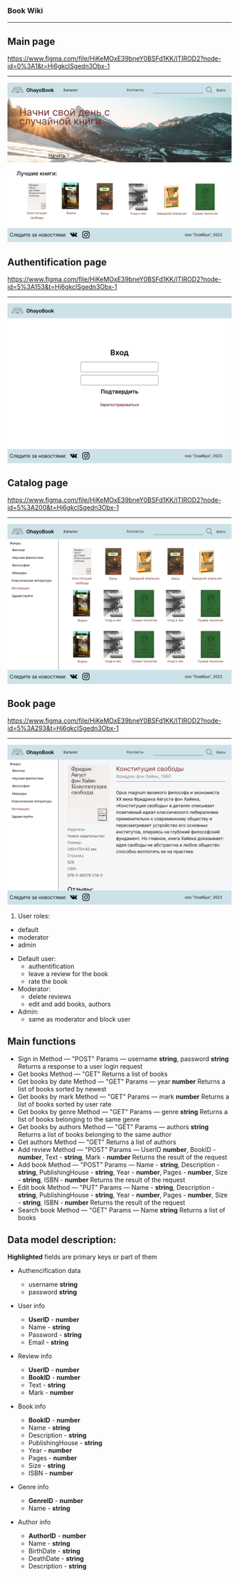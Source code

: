 ### Book Wiki


____

## Main page

https://www.figma.com/file/HjKeMOxE39bneY0BSFd1KK/ITIROD2?node-id=0%3A1&t=Hj6gkcISgedn3Obx-1
____
![main page](https://github.com/neoromaioi/ITiROD_053503/blob/lab2/Pictures/Main%20page.png)

## Authentification page

https://www.figma.com/file/HjKeMOxE39bneY0BSFd1KK/ITIROD2?node-id=5%3A153&t=Hj6gkcISgedn3Obx-1
____
![sign in](https://github.com/neoromaioi/ITiROD_053503/blob/lab2/Pictures/Sign%20in.png)

## Catalog page

https://www.figma.com/file/HjKeMOxE39bneY0BSFd1KK/ITIROD2?node-id=5%3A200&t=Hj6gkcISgedn3Obx-1
____
![catalog](https://github.com/neoromaioi/ITiROD_053503/blob/lab2/Pictures/Catalog.png)

## Book page

https://www.figma.com/file/HjKeMOxE39bneY0BSFd1KK/ITIROD2?node-id=5%3A293&t=Hj6gkcISgedn3Obx-1
____
![book page](https://github.com/neoromaioi/ITiROD_053503/blob/lab2/Pictures/Book%20page.png)

1. User roles:
+ default
+ moderator
+ admin
- Default user:
    - authentification
    - leave a review for the book
    - rate the book
- Moderator:
    - delete reviews
    - edit and add books, authors
- Admin:
    - same as moderator and block user


## Main functions

- Sign in
    Method — "POST"
    Params — username **string**, password **string**
    Returns a response to a user login request
- Get books
    Method — "GET"
    Returns a list of books
- Get books by date
    Method — "GET"
    Params — year **number**
    Returns a list of books sorted by newest
- Get books by mark
    Method — "GET"
    Params — mark **number**
    Returns a list of books sorted by user rate
- Get books by genre
    Method — "GET"
    Params — genre **string**
    Returns a list of books belonging to the same genre
- Get books by authors
    Method — "GET"
    Params — authors **string**
    Returns a list of books belonging to the same author
- Get authors
    Method — "GET"
    Returns a list of authors
- Add review
    Method — "POST"
    Params — UserID **number**, BookID - **number**, Text - **string**, Mark - **number**
    Returns the result of the request
- Add book
    Method — "POST"
    Params — Name - **string**, Description - **string**, PublishingHouse - **string**,
    Year - **number**, Pages - **number**, Size - **string**, ISBN - **number**
    Returns the result of the request
- Edit book
    Method — "PUT"
    Params — Name - **string**, Description - **string**, PublishingHouse - **string**,
    Year - **number**, Pages - **number**, Size - **string**, ISBN - **number**
    Returns the result of the request
- Search book
    Method — "GET"
    Params — Name **string**
    Returns a list of books

## Data model description:


**Highlighted** fields are primary keys or part of them
- Authencification data

    - username **string**
    - password **string**
- User info

    - **UserID** - **number**
    - Name - **string**
    - Password - **string**
    - Email - **string**

- Review info

    - **UserID** - **number**
    - **BookID** - **number**
    - Text - **string**
    - Mark - **number**

- Book info

    - **BookID** - **number**
    - Name - **string**
    - Description - **string**
    - PublishingHouse - **string**
    - Year - **number**
    - Pages - **number**
    - Size - **string**
    - ISBN - **number**

- Genre info

    - **GenreID** - **number**
    - Name - **string**

- Author info

    - **AuthorID** - **number**
    - Name - **string**
    - BirthDate - **string**
    - DeathDate - **string**
    - Description - **string**